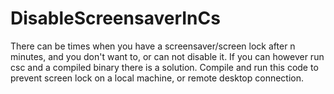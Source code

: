 # DisableScreensaverInCs

There can be times when you have a screensaver/screen lock after n minutes, and you don't want to, or can not disable it.
If you can however run csc and a compiled binary there is a solution.
Compile and run this code to prevent screen lock on a local machine, or remote desktop connection.

